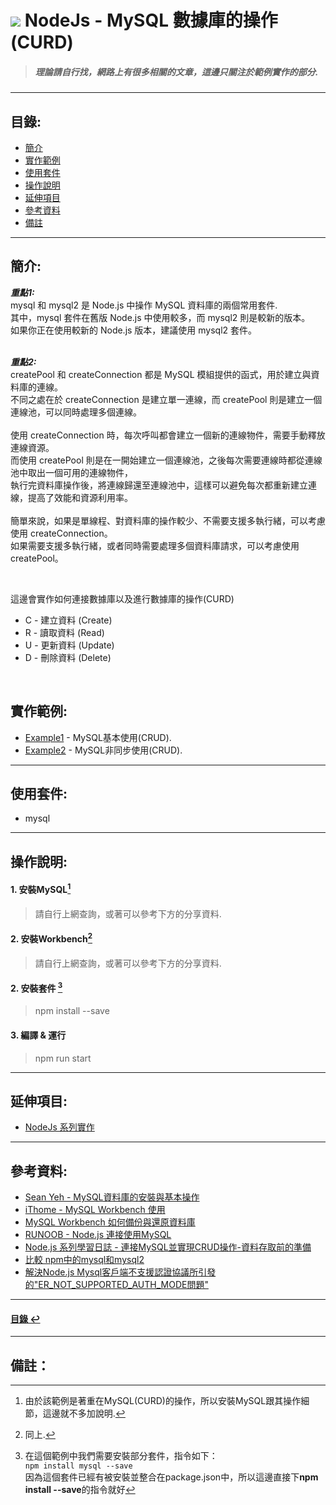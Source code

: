 # ![](https://drive.google.com/uc?id=10INx5_pkhMcYRdx_OO4rXNXxcsvPtBYq) NodeJs - MySQL 數據庫的操作(CURD)
> ##### 理論請自行找，網路上有很多相關的文章，這邊只關注於範例實作的部分.

---

<!--ts-->
## 目錄:
* [簡介](#簡介)
* [實作範例](#實作範例)
* [使用套件](#使用套件)
* [操作說明](#操作說明)
* [延伸項目](#延伸項目)
* [參考資料](#參考資料)
* [備註](#備註)
<!--te-->

---

## 簡介:
***重點1:*** <br>
mysql 和 mysql2 是 Node.js 中操作 MySQL 資料庫的兩個常用套件. <br>
其中，mysql 套件在舊版 Node.js 中使用較多，而 mysql2 則是較新的版本。<br>
如果你正在使用較新的 Node.js 版本，建議使用 mysql2 套件。<br>
<br>

***重點2:*** <br>
createPool 和 createConnection 都是 MySQL 模組提供的函式，用於建立與資料庫的連線。<br>
不同之處在於 createConnection 是建立單一連線，而 createPool 則是建立一個連線池，可以同時處理多個連線。<br>
<br>
使用 createConnection 時，每次呼叫都會建立一個新的連線物件，需要手動釋放連線資源。<br>
而使用 createPool 則是在一開始建立一個連線池，之後每次需要連線時都從連線池中取出一個可用的連線物件，<br>
執行完資料庫操作後，將連線歸還至連線池中，這樣可以避免每次都重新建立連線，提高了效能和資源利用率。<br>
<br>
簡單來說，如果是單線程、對資料庫的操作較少、不需要支援多執行緒，可以考慮使用 createConnection。<br>
如果需要支援多執行緒，或者同時需要處理多個資料庫請求，可以考慮使用 createPool。<br>

<br>

這邊會實作如何連接數據庫以及進行數據庫的操作(CURD)
- C - 建立資料 (Create)
- R - 讀取資料 (Read)
- U - 更新資料 (Update)
- D - 刪除資料 (Delete)

<br>

## 實作範例:
- [Example1](https://github.com/RC-Dev-Tech/nodejs-mysql/blob/main/src/examples/example1.ts) - MySQL基本使用(CRUD).
- [Example2](https://github.com/RC-Dev-Tech/nodejs-mysql/blob/main/src/examples/example2.ts) - MySQL非同步使用(CRUD).

---

## 使用套件:
- mysql

---

## 操作說明:
#### 1. 安裝MySQL[^1]
> 請自行上網查詢，或著可以參考下方的分享資料.
#### 2. 安裝Workbench[^2]
> 請自行上網查詢，或著可以參考下方的分享資料.
#### 2. 安裝套件 [^3]
> npm install --save
#### 3. 編譯 & 運行
> npm run start

---

## 延伸項目:
* [NodeJs 系列實作](https://github.com/RC-Dev-Tech/nodejs-index) <br>

---

## 參考資料:
* [Sean Yeh - MySQL資料庫的安裝與基本操作](https://medium.com/web-design-zone/mysql%E8%B3%87%E6%96%99%E5%BA%AB%E7%9A%84%E5%AE%89%E8%A3%9D%E8%88%87%E5%9F%BA%E6%9C%AC%E6%93%8D%E4%BD%9C-f36a079afd85) <br>
* [iThome - MySQL Workbench 使用](https://ithelp.ithome.com.tw/articles/10215161) <br>
* [MySQL Workbench 如何備份與還原資料庫](https://ithelp.ithome.com.tw/articles/10282728) <br>
* [RUNOOB - Node.js 連接使用MySQL](https://www.runoob.com/nodejs/nodejs-mysql.html) <br>
* [Node.js 系列學習日誌 - 連接MySQL並實現CRUD操作-資料存取前的準備](https://ithelp.ithome.com.tw/articles/10160090) <br>
* [比較 npm中的mysql和mysql2](https://npmcompare.com/compare/mysql,mysql2) <br>
* [解決Node.js Mysql客戶端不支援認證協議所引發的"ER_NOT_SUPPORTED_AUTH_MODE問題"](https://waylau.com/node.js-mysql-client-does-not-support-authentication-protocol/) <br>

---

<!--ts-->
#### [目錄 ↩](#目錄)
<!--te-->

---

## 備註：
[^1]: 由於該範例是著重在MySQL(CURD)的操作，所以安裝MySQL跟其操作細節，這邊就不多加說明.
[^2]: 同上.
[^3]: 在這個範例中我們需要安裝部分套件，指令如下：<br>
`npm install mysql --save` <br>
因為這個套件已經有被安裝並整合在package.json中，所以這邊直接下**npm install --save**的指令就好
